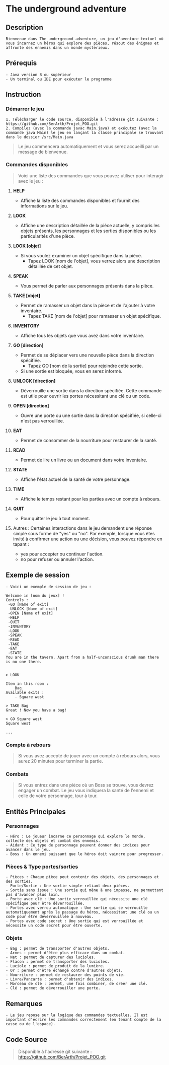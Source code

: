 # The underground adventure

## Description

    Bienvenue dans The underground adventure, un jeu d'aventure textuel où vous incarnez un héros qui explore des pièces, résout des énigmes et affronte des ennemis dans un monde mystérieux.

## Prérequis

    - Java version 8 ou supérieur
    - Un terminal ou IDE pour exécuter le programme

## Instruction

### Démarrer le jeu

    1. Télécharger le code source, disponible à l'adresse git suivante : https://github.com/BerArth/Projet_POO.git
    2. Compilez (avec la commande javac Main.java) et exécutez (avec la commande java Main) le jeu en lançant la classe principale se trouvant dans le dossier /src/Main.java
> Le jeu commencera automatiquement et vous serez accueilli par un message de bienvenue.

### Commandes disponibles

> Voici une liste des commandes que vous pouvez utiliser pour interagir avec le jeu :

1. **HELP**
    - Affiche la liste des commandes disponibles et fournit des informations sur le jeu.

2. **LOOK**
    - Affiche une description détaillée de la pièce actuelle, y compris les objets présents, les personnages et les sorties disponibles ou les particularités d'une pièce.

3. **LOOK [objet]**
    - Si vous voulez examiner un objet spécifique dans la pièce.
        - Tapez LOOK [nom de l'objet], vous verrez alors une description détaillée de cet objet.

4. **SPEAK**
    - Vous permet de parler aux personnages présents dans la pièce.

5. **TAKE [objet]**
    - Permet de ramasser un objet dans la pièce et de l'ajouter à votre inventaire.
        - Tapez TAKE [nom de l'objet] pour ramasser un objet spécifique.

6. **INVENTORY**
    - Affiche tous les objets que vous avez dans votre inventaire.

7. **GO [direction]**
    - Permet de se déplacer vers une nouvelle pièce dans la direction spécifiée.
        - Tapez GO [nom de la sortie] pour rejoindre cette sortie.
    - Si une sortie est bloquée, vous en serez informé.

8. **UNLOCK [direction]**
    - Déverrouille une sortie dans la direction spécifiée. Cette commande est utile pour ouvrir les portes nécessitant une clé ou un code.

9. **OPEN [direction]**
    - Ouvre une porte ou une sortie dans la direction spécifiée, si celle-ci n'est pas verrouillée.

10. **EAT**
    - Permet de consommer de la nourriture pour restaurer de la santé.

11. **READ**
    - Permet de lire un livre ou un document dans votre inventaire.

12. **STATE**
    - Affiche l'état actuel de la santé de votre personnage.
    
13. **TIME**
    - Affiche le temps restant pour les parties avec un compte à rebours.

14. **QUIT**
    - Pour quitter le jeu à tout moment.

15. Autres : Certaines interactions dans le jeu demandent une réponse simple sous forme de "yes" ou "no". Par exemple, lorsque vous êtes invité à confirmer une action ou une décision, vous pouvez répondre en tapant :
    - yes pour accepter ou continuer l'action.
    - no pour refuser ou annuler l'action.

## Exemple de session

    - Voici un exemple de session de jeu :

```
Welcome in [nom du jeux] !
Controls :
 -GO [Name of exit]
 -UNLOCK [Name of exit]
 -OPEN [Name of exit]
 -HELP
 -QUIT
 -INVENTORY
 -LOOK
 -SPEAK 
 -READ 
 -TAKE 
 -EAT 
 -STATE
You are in the tavern. Apart from a half-unconscious drunk man there is no one there.


> LOOK

Item in this room : 
    Bag
Available exits :
    - Square west

> TAKE Bag
Great ! Now you have a bag!

> GO Square west
Square west

...
```

### Compte à rebours

>Si vous avez accepté de jouer avec un compte à rebours alors, vous aurez 20 minutes pour terminer la partie.

### Combats

>Si vous entrez dans une pièce où un Boss se trouve, vous devrez engager un combat. Le jeu vous indiquera la santé de l'ennemi et celle de votre personnage, tour à tour.

## Entités Principales

### Personnages

    - Héro : Le joueur incarne ce personnage qui explore le monde, collecte des objets et combat des ennemis.
    - Aidant : Ce type de personnage peuvent donner des indices pour avancer dans le jeu.
    - Boss : Un ennemi puissant que le héros doit vaincre pour progresser.

### Pièces & Type portes/sorties

    - Pièces : Chaque pièce peut contenir des objets, des personnages et des sorties.
    - Porte/Sortie : Une sortie simple reliant deux pièces.
    - Sortie sans issue : Une sortie qui mène à une impasse, ne permettant pas d'avancer plus loin.
    - Porte avec clé : Une sortie verrouillée qui nécessite une clé spécifique pour être déverrouillée.
    - Portes avec verrou automatique : Une sortie qui se verrouille automatiquement après le passage du héros, nécessitant une clé ou un code pour être déverrouillée à nouveau.
    - Portes avec code secret : Une sortie qui est verrouillée et nécessite un code secret pour être ouverte.


### Objets

    - Bag : permet de transporter d'autres objets.
    - Armes : permet d'être plus efficace dans un combat.
    - Net : permet de capturer des lucioles.
    - Flacon : permet de transporter des lucioles.
    - Luciole : permet de produit de la lumière.
    - Or : permet d'être échangé contre d'autres objets.
    - Nourriture : permet de restaurer des points de vie.
    - Livre/Pancarte : permet d'obtenir des indices.
    - Morceau de clé : permet, une fois combiner, de créer une clé.
    - Clé : permet de déverrouiller une porte.

## Remarques

    - Le jeu repose sur la logique des commandes textuelles. Il est important d'écrire les commandes correctement (en tenant compte de la casse ou de l'espace).

## Code Source
>
> Disponible à l'adresse git suivante : https://github.com/BerArth/Projet_POO.git